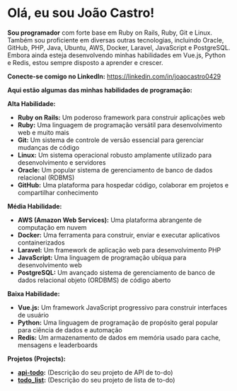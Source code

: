 # Olá, eu sou João Castro!

**Sou programador** com forte base em Ruby on Rails, Ruby, Git e Linux. Também sou proficiente em diversas outras tecnologias, incluindo Oracle, GitHub, PHP, Java, Ubuntu, AWS, Docker, Laravel, JavaScript e PostgreSQL. Embora ainda esteja desenvolvendo minhas habilidades em Vue.js, Python e Redis, estou sempre disposto a aprender e crescer.

**Conecte-se comigo no LinkedIn:** https://linkedin.com/in/joaocastro0429

**Aqui estão algumas das minhas habilidades de programação:**

**Alta Habilidade:**

- **Ruby on Rails:** Um poderoso framework para construir aplicações web
- **Ruby:** Uma linguagem de programação versátil para desenvolvimento web e muito mais
- **Git:** Um sistema de controle de versão essencial para gerenciar mudanças de código
- **Linux:** Um sistema operacional robusto amplamente utilizado para desenvolvimento e servidores
- **Oracle:** Um popular sistema de gerenciamento de banco de dados relacional (RDBMS)
- **GitHub:** Uma plataforma para hospedar código, colaborar em projetos e compartilhar conhecimento

**Média Habilidade:**

- **AWS (Amazon Web Services):** Uma plataforma abrangente de computação em nuvem
- **Docker:** Uma ferramenta para construir, enviar e executar aplicativos containerizados
- **Laravel:** Um framework de aplicação web para desenvolvimento PHP
- **JavaScript:** Uma linguagem de programação ubíqua para desenvolvimento web
- **PostgreSQL:** Um avançado sistema de gerenciamento de banco de dados relacional objeto (ORDBMS) de código aberto

**Baixa Habilidade:**

- **Vue.js:** Um framework JavaScript progressivo para construir interfaces de usuário
- **Python:** Uma linguagem de programação de propósito geral popular para ciência de dados e automação
- **Redis:** Um armazenamento de dados em memória usado para cache, mensagens e leaderboards

**Projetos (Projects):**

- **[api-todo](https://github.com/joaocastro0429/todo-api-node.git):** (Descrição do seu projeto de API de to-do)
- **[todo_list](https://github.com/joaocastro0429/todo_list.git):** (Descrição do seu projeto de lista de to-do)

